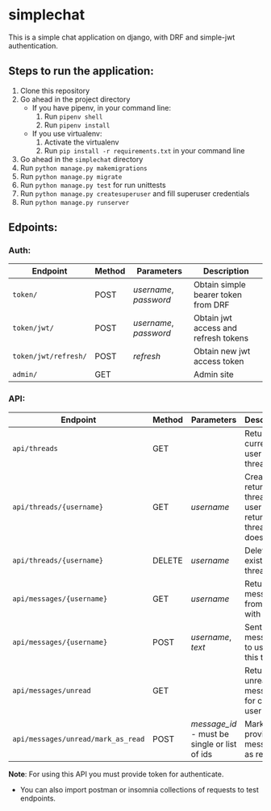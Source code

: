 # simplechat
This is a simple chat application on django, with DRF and simple-jwt authentication.

## Steps to run the application:
1. Clone this repository
2. Go ahead in the project directory
   * If you have pipenv, in your command line:
     1. Run `pipenv shell`
     2. Run `pipenv install` 
   * If you use virtualenv:
     1. Activate the virtualenv
     2. Run `pip install -r requirements.txt` in your command line
3. Go ahead in the `simplechat` directory
4. Run `python manage.py makemigrations`
5. Run `python manage.py migrate`
6. Run `python manage.py test` for run unittests
7. Run `python manage.py createsuperuser` and fill superuser credentials
8. Run `python manage.py runserver`


## Edpoints:
### Auth:
| Endpoint             | Method | Parameters             | Description                          |
|----------------------|--------|------------------------|--------------------------------------|
| `token/`             | POST   | _username_, _password_ | Obtain simple bearer token from DRF  |
| `token/jwt/`         | POST   | _username_, _password_ | Obtain jwt access and refresh tokens |
| `token/jwt/refresh/` | POST   | _refresh_              | Obtain new jwt access token          |
| `admin/`             | GET    |                        | Admin site                           |

### API:

| Endpoint                           | Method | Parameters                                   | Description                                                              |
|------------------------------------|--------|----------------------------------------------|--------------------------------------------------------------------------|
| `api/threads`                      | GET    |                                              | Return current user threads                                              |
| `api/threads/{username}`           | GET    | _username_                                   | Create and return new thread with user or return thread if it does exist |
| `api/threads/{username}`           | DELETE | _username_                                   | Delete existing thread                                                   |
| `api/messages/{username}`          | GET    | _username_                                   | Return messages from thread with user                                    |
| `api/messages/{username}`          | POST   | _username_, _text_                           | Sent messages to user in this thread                                     |
| `api/messages/unread`              | GET    |                                              | Return unread messages for current user                                  |
| `api/messages/unread/mark_as_read` | POST   | _message_id_ - must be single or list of ids | Mark provided messages as read                                           |

**Note**: For using this API you must provide token for authenticate. 
* You can also import postman or insomnia collections of requests to test endpoints.